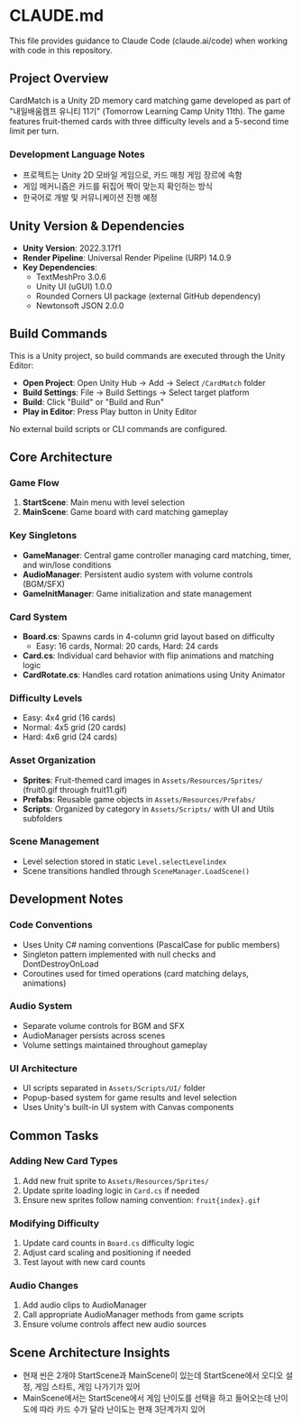 # CLAUDE.md

This file provides guidance to Claude Code (claude.ai/code) when working with code in this repository.

## Project Overview

CardMatch is a Unity 2D memory card matching game developed as part of "내일배움캠프 유니티 11기" (Tomorrow Learning Camp Unity 11th). The game features fruit-themed cards with three difficulty levels and a 5-second time limit per turn.

### Development Language Notes
- 프로젝트는 Unity 2D 모바일 게임으로, 카드 매칭 게임 장르에 속함
- 게임 메커니즘은 카드를 뒤집어 짝이 맞는지 확인하는 방식
- 한국어로 개발 및 커뮤니케이션 진행 예정

## Unity Version & Dependencies

- **Unity Version**: 2022.3.17f1
- **Render Pipeline**: Universal Render Pipeline (URP) 14.0.9
- **Key Dependencies**:
  - TextMeshPro 3.0.6
  - Unity UI (uGUI) 1.0.0
  - Rounded Corners UI package (external GitHub dependency)
  - Newtonsoft JSON 2.0.0

## Build Commands

This is a Unity project, so build commands are executed through the Unity Editor:

- **Open Project**: Open Unity Hub → Add → Select `/CardMatch` folder
- **Build Settings**: File → Build Settings → Select target platform
- **Build**: Click "Build" or "Build and Run"
- **Play in Editor**: Press Play button in Unity Editor

No external build scripts or CLI commands are configured.

## Core Architecture

### Game Flow
1. **StartScene**: Main menu with level selection
2. **MainScene**: Game board with card matching gameplay

### Key Singletons
- **GameManager**: Central game controller managing card matching, timer, and win/lose conditions
- **AudioManager**: Persistent audio system with volume controls (BGM/SFX)
- **GameInitManager**: Game initialization and state management

### Card System
- **Board.cs**: Spawns cards in 4-column grid layout based on difficulty
  - Easy: 16 cards, Normal: 20 cards, Hard: 24 cards
- **Card.cs**: Individual card behavior with flip animations and matching logic
- **CardRotate.cs**: Handles card rotation animations using Unity Animator

### Difficulty Levels
- Easy: 4x4 grid (16 cards)
- Normal: 4x5 grid (20 cards) 
- Hard: 4x6 grid (24 cards)

### Asset Organization
- **Sprites**: Fruit-themed card images in `Assets/Resources/Sprites/` (fruit0.gif through fruit11.gif)
- **Prefabs**: Reusable game objects in `Assets/Resources/Prefabs/`
- **Scripts**: Organized by category in `Assets/Scripts/` with UI and Utils subfolders

### Scene Management
- Level selection stored in static `Level.selectLevelindex`
- Scene transitions handled through `SceneManager.LoadScene()`

## Development Notes

### Code Conventions
- Uses Unity C# naming conventions (PascalCase for public members)
- Singleton pattern implemented with null checks and DontDestroyOnLoad
- Coroutines used for timed operations (card matching delays, animations)

### Audio System
- Separate volume controls for BGM and SFX
- AudioManager persists across scenes
- Volume settings maintained throughout gameplay

### UI Architecture  
- UI scripts separated in `Assets/Scripts/UI/` folder
- Popup-based system for game results and level selection
- Uses Unity's built-in UI system with Canvas components

## Common Tasks

### Adding New Card Types
1. Add new fruit sprite to `Assets/Resources/Sprites/`
2. Update sprite loading logic in `Card.cs` if needed
3. Ensure new sprites follow naming convention: `fruit{index}.gif`

### Modifying Difficulty
1. Update card counts in `Board.cs` difficulty logic
2. Adjust card scaling and positioning if needed
3. Test layout with new card counts

### Audio Changes
1. Add audio clips to AudioManager
2. Call appropriate AudioManager methods from game scripts
3. Ensure volume controls affect new audio sources

## Scene Architecture Insights
- 현재 씬은 2개야 StartScene과 MainScene이 있는데 StartScene에서 오디오 설정, 게임 스타트, 게임 나가기가 있어
- MainScene에서는 StartScene에서 게임 난이도를 선택을 하고 들어오는데 난이도에 따라 카드 수가 달라 난이도는 현재 3단계가지 있어